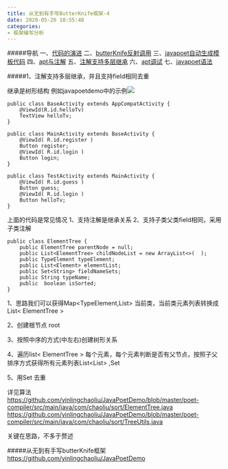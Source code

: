 ```yaml
---
title: 从无到有手写ButterKnife框架-4
date: 2020-05-26 10:55:48
categories:
- 框架编写分析
---
```

#####导航
一、[代码的演进](https://www.jianshu.com/p/a96de1aa4e29)
二、[butterKnife反射调用](https://www.jianshu.com/p/f8856e913224)
三、[javapoet自动生成模板代码](https://www.jianshu.com/p/cdf417e52cab)
四、[apt与注解](https://www.jianshu.com/p/43eb69b2beeb)
五、[注解支持多层继承](https://www.jianshu.com/p/a91cbfb8b1a1)
六、[apt调试](https://www.jianshu.com/p/8418ef144b29)
七、[javapoet语法](https://www.jianshu.com/p/2da1ca9d8ffa)

#####1、注解支持多层继承，并且支持field相同去重

继承是树形结构
例如javapoetdemo中的示例![](https://upload-images.jianshu.io/upload_images/5526061-8be1ed95da628def.png?imageMogr2/auto-orient/strip%7CimageView2/2/w/1240)

```
public class BaseActivity extends AppCompatActivity {
    @ViewId(R.id.helloTv)
    TextView helloTv;
}
```

```
public class MainActivity extends BaseActivity {
    @ViewId( R.id.register )
    Button register;
    @ViewId( R.id.login )
    Button login;
}
```

```
public class TestActivity extends MainActivity {
    @ViewId( R.id.guess )
    Button guess;
    @ViewId( R.id.login )
    Button helloTv;
}
```

上面的代码是常见情况
1、支持注解是继承关系
2、支持子类父类field相同，采用子类注解

```
public class ElementTree {
    public ElementTree parentNode = null;
    public List<ElementTree> childNodeList = new ArrayList<>(  );
    public TypeElement typeElement;
    public List<Element> elementList;
    public Set<String> fieldNameSets;
    public String typeName;
    public  boolean isSorted;
}
```

1、思路我们可以获得Map<TypeElement,List<Element>> 当前类，当前类元素列表转换成List< ElementTree >

2、创建根节点 root

3、按照中序的方式(中左右)创建树形关系

4、遍历list< ElementTree > 每个元素，每个元素判断是否有父节点，按照子父排序方式获得所有元素列表List<List<Element>> ,Set<String>

5、用Set<String> 去重


详见算法
https://github.com/yinlingchaoliu/JavaPoetDemo/blob/master/poet-compiler/src/main/java/com/chaoliu/sort/ElementTree.java
https://github.com/yinlingchaoliu/JavaPoetDemo/blob/master/poet-compiler/src/main/java/com/chaoliu/sort/TreeUtils.java

关键在思路，不多于赘述

#####从无到有手写butterKnife框架
https://github.com/yinlingchaoliu/JavaPoetDemo
